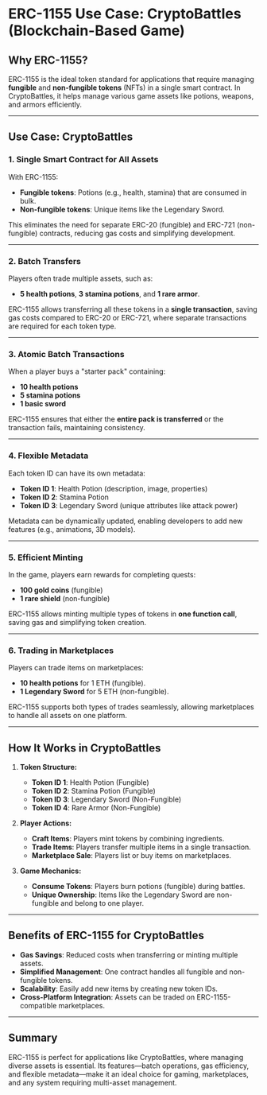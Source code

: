 # ERC-1155 Use Case: CryptoBattles (Blockchain-Based Game)

## **Why ERC-1155?**
ERC-1155 is the ideal token standard for applications that require managing **fungible** and **non-fungible tokens** (NFTs) in a single smart contract. In CryptoBattles, it helps manage various game assets like potions, weapons, and armors efficiently.

---

## **Use Case: CryptoBattles**

### **1. Single Smart Contract for All Assets**
With ERC-1155:
- **Fungible tokens**: Potions (e.g., health, stamina) that are consumed in bulk.
- **Non-fungible tokens**: Unique items like the Legendary Sword.

This eliminates the need for separate ERC-20 (fungible) and ERC-721 (non-fungible) contracts, reducing gas costs and simplifying development.

---

### **2. Batch Transfers**
Players often trade multiple assets, such as:
- **5 health potions**, **3 stamina potions**, and **1 rare armor**.

ERC-1155 allows transferring all these tokens in a **single transaction**, saving gas costs compared to ERC-20 or ERC-721, where separate transactions are required for each token type.

---

### **3. Atomic Batch Transactions**
When a player buys a "starter pack" containing:
- **10 health potions**
- **5 stamina potions**
- **1 basic sword**

ERC-1155 ensures that either the **entire pack is transferred** or the transaction fails, maintaining consistency.

---

### **4. Flexible Metadata**
Each token ID can have its own metadata:
- **Token ID 1**: Health Potion (description, image, properties)
- **Token ID 2**: Stamina Potion
- **Token ID 3**: Legendary Sword (unique attributes like attack power)

Metadata can be dynamically updated, enabling developers to add new features (e.g., animations, 3D models).

---

### **5. Efficient Minting**
In the game, players earn rewards for completing quests:
- **100 gold coins** (fungible)
- **1 rare shield** (non-fungible)

ERC-1155 allows minting multiple types of tokens in **one function call**, saving gas and simplifying token creation.

---

### **6. Trading in Marketplaces**
Players can trade items on marketplaces:
- **10 health potions** for 1 ETH (fungible).
- **1 Legendary Sword** for 5 ETH (non-fungible).

ERC-1155 supports both types of trades seamlessly, allowing marketplaces to handle all assets on one platform.

---

## **How It Works in CryptoBattles**
1. **Token Structure:**
   - **Token ID 1**: Health Potion (Fungible)
   - **Token ID 2**: Stamina Potion (Fungible)
   - **Token ID 3**: Legendary Sword (Non-Fungible)
   - **Token ID 4**: Rare Armor (Non-Fungible)

2. **Player Actions:**
   - **Craft Items**: Players mint tokens by combining ingredients.
   - **Trade Items**: Players transfer multiple items in a single transaction.
   - **Marketplace Sale**: Players list or buy items on marketplaces.

3. **Game Mechanics:**
   - **Consume Tokens**: Players burn potions (fungible) during battles.
   - **Unique Ownership**: Items like the Legendary Sword are non-fungible and belong to one player.

---

## **Benefits of ERC-1155 for CryptoBattles**
- **Gas Savings**: Reduced costs when transferring or minting multiple assets.
- **Simplified Management**: One contract handles all fungible and non-fungible tokens.
- **Scalability**: Easily add new items by creating new token IDs.
- **Cross-Platform Integration**: Assets can be traded on ERC-1155-compatible marketplaces.

---

## **Summary**
ERC-1155 is perfect for applications like CryptoBattles, where managing diverse assets is essential. Its features—batch operations, gas efficiency, and flexible metadata—make it an ideal choice for gaming, marketplaces, and any system requiring multi-asset management.
